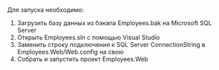Для запуска необходимо:  
1. Загрузить базу данных из бэкапа Employees.bak на Microsoft SQL Server  
2. Открыть Employees.sln с помощью Visual Studio  
3. Заменить строку подключения к SQL Server ConnectionString в Employees.Web/Web.config на свою  
4. Собрать и запустить проект Employees.Web  